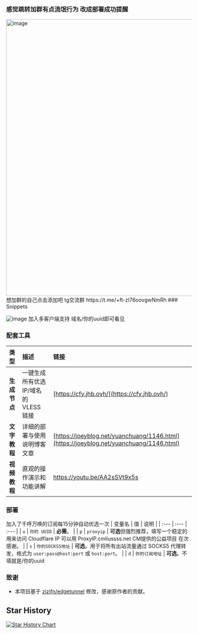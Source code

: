 ### 感觉跳转加群有点流氓行为 改成部署成功提醒
<img width="1312" height="750" alt="image" src="https://github.com/user-attachments/assets/17ab8bc8-9bc3-44d8-8f44-bc5906ed7347" />
想加群的自己点击添加吧 tg交流群 https://t.me/+ft-zI76oovgwNmRh 
###  Snippets

![image](https://github.com/user-attachments/assets/d67eee51-e366-4e09-b29c-c7185aaad60d)
加入多客户端支持 域名/你的uuid即可看见
###  配套工具

| 类型 | 描述 | 链接 |
| :--- | :--- | :--- |
|  **生成节点** | 一键生成所有优选 IP/域名的 VLESS 链接 | [https://cfy.jhb.ovh/](https://cfy.jhb.ovh/) |
|  **文字教程** | 详细的部署与使用说明博客文章 | [https://joeyblog.net/yuanchuang/1146.html](https://joeyblog.net/yuanchuang/1146.html) |
|  **视频教程** | 直观的操作演示和功能讲解 | https://youtu.be/AA2sSVt9x5s |

###  部署
	
加入了千呼万唤的订阅每15分钟自动优选一次
| 变量名 | 值 | 说明 |
| :--- | :--- | :--- |
| `u` | `你的 UUID` | **必需**。 |
| `p` | `proxyip` | **可选**但强烈推荐，填写一个稳定的用来访问 Cloudflare IP 可以用 ProxyIP.cmliussss.net CM提供的公益项目 在次感谢。 |
| `s` | `你的SOCKS5地址` | **可选**。用于将所有出站流量通过 SOCKS5 代理转发，格式为 `user:pass@host:port` 或 `host:port`。 |
| `d` | `你的订阅地址` | **可选**。不填就是/你的uuid
###  致谢

  * 本项目基于 [zizifn/edgetunnel](https://github.com/zizifn/edgetunnel) 修改，感谢原作者的贡献。

## Star History

[![Star History Chart](https://api.star-history.com/svg?repos=byJoey/cfnew&type=Timeline)](https://www.star-history.com/#byJoey/cfnew&Timeline&LogScale)
